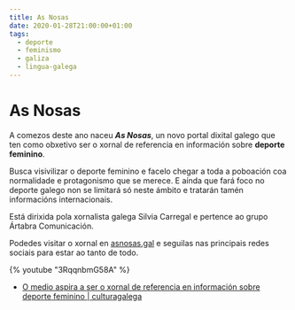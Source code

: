 ```yaml
---
title: As Nosas
date: 2020-01-28T21:00:00+01:00
tags:
  - deporte
  - feminismo
  - galiza
  - lingua-galega
---
```



# As Nosas
A comezos deste ano naceu ***As Nosas***, un novo portal dixital galego que ten como obxetivo ser o xornal de referencia en información sobre **deporte feminino**.

Busca visivilizar o deporte feminino e facelo chegar a toda a poboación coa normalidade e protagonismo que se merece. E aínda que fará foco no deporte galego non se limitará só neste ámbito e tratarán tamén informacións internacionais.

Está dirixida pola xornalista galega Silvia Carregal e pertence ao grupo Ártabra Comunicación.

Podedes visitar o xornal en [asnosas.gal](https://asnosas.gal) e seguilas nas principais redes sociais para estar ao tanto de todo.

{% youtube "3RqqnbmG58A" %}

- [O medio aspira a ser o xornal de referencia en información sobre deporte feminino | culturagalega](http://culturagalega.gal/noticia.php?id=30647)
